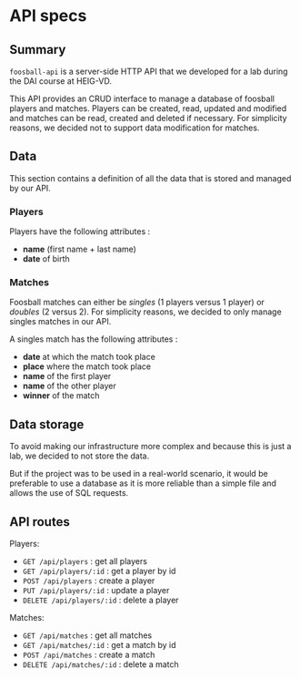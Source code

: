# API specs

## Summary
`foosball-api` is a server-side HTTP API that we developed for a lab during the DAI course at HEIG-VD.

This API provides an CRUD interface to manage a database of foosball players and matches. Players can be created, read, updated and modified and matches can be read, created and deleted if necessary.
For simplicity reasons, we decided not to support data modification for matches.

## Data
This section contains a definition of all the data that is stored and managed by our API.

### Players
Players have the following attributes :
- **name** (first name + last name)
- **date** of birth

### Matches
Foosball matches can either be *singles* (1 players versus 1 player) or *doubles* (2 versus 2). For simplicity reasons, we decided to only manage singles matches in our API.

A singles match has the following attributes :
- **date** at which the match took place
- **place** where the match took place
- **name** of the first player
- **name** of the other player
- **winner** of the match

## Data storage
To avoid making our infrastructure more complex and because this is just a lab, we decided to not store the data.

But if the project was to be used in a real-world scenario, it would be preferable to use a database as it is more reliable than a simple file and allows the use of SQL requests.

## API routes
Players:
- `GET /api/players` : get all players
- `GET /api/players/:id` : get a player by id
- `POST /api/players` : create a player
- `PUT /api/players/:id` : update a player
- `DELETE /api/players/:id` : delete a player

Matches:
- `GET /api/matches` : get all matches
- `GET /api/matches/:id` : get a match by id
- `POST /api/matches` : create a match
- `DELETE /api/matches/:id` : delete a match